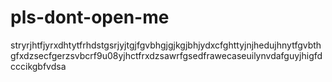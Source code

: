 # pls-dont-open-me
stryrjhtfjyrxdhtytfrhdstgsrjyjtgjfgvbhgjgjkgjbhjydxcfghttyjnjhedujhnytfgvbthgfxdzsecfgerzsvbcrf9u08yjhctfrxdzsawrfgsedfrawecaseuilynvdafguyjhigfdcccikgbfvdsa

